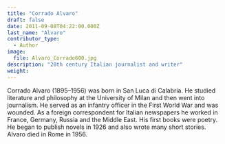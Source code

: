 ```yaml
---
title: "Corrado Alvaro"
draft: false
date: 2011-09-08T04:22:00.000Z
last_name: "Alvaro"
contributor_type:
  - Author
image:
  file: Alvaro_Corrado600.jpg
description: "20th century Italian journalist and writer"
weight:
---
```


Corrado Alvaro (1895–1956) was born in San Luca di Calabria. He studied literature and philosophy at the University of Milan and then went into journalism. He served as an infantry officer in the First World War and was wounded. As a foreign correspondent for Italian newspapers he worked in France, Germany, Russia and the Middle East. His first books were poetry. He began to publish novels in 1926 and also wrote many short stories. Alvaro died in Rome in 1956.

